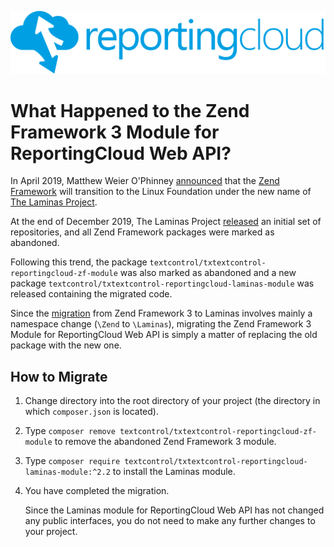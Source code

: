 ![Logo](../resource/rc_logo_512.png)

# What Happened to the Zend Framework 3 Module for ReportingCloud Web API?

In April 2019, Matthew Weier O'Phinney [announced](https://framework.zend.com/blog/2019-04-17-announcing-laminas.html) that the [Zend Framework](https://framework.zend.com/) will transition to the Linux Foundation under the new name of [The Laminas Project](https://getlaminas.org/).

At the end of December 2019, The Laminas Project [released](https://github.com/laminas) an initial set of repositories, and all Zend Framework packages were marked as abandoned.

Following this trend, the package `textcontrol/txtextcontrol-reportingcloud-zf-module` was also marked as abandoned and a new package `textcontrol/txtextcontrol-reportingcloud-laminas-module` was released containing the migrated code.

Since the [migration](https://github.com/laminas/laminas-migration) from Zend Framework 3 to Laminas involves mainly a namespace change (`\Zend` to `\Laminas`), migrating the Zend Framework 3 Module for ReportingCloud Web API is simply a matter of replacing the old package with the new one.

## How to Migrate

1) Change directory into the root directory of your project (the directory in which `composer.json` is located).

2) Type `composer remove textcontrol/txtextcontrol-reportingcloud-zf-module` to remove the abandoned Zend Framework 3 module.

3) Type `composer require textcontrol/txtextcontrol-reportingcloud-laminas-module:^2.2` to install the Laminas module.

4) You have completed the migration.

   Since the Laminas module for ReportingCloud Web API has not changed any public interfaces, you do not need to make any further changes to your project.
